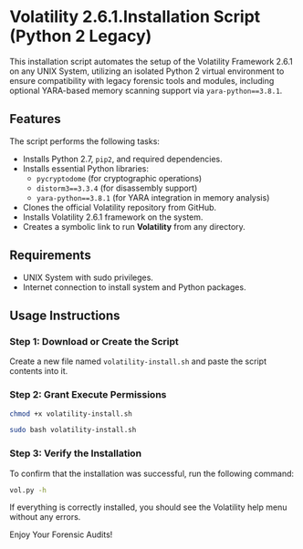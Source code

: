 # Volatility 2.6.1.Installation Script (Python 2 Legacy)

This installation script automates the setup of the Volatility Framework 2.6.1 on any UNIX System, utilizing an isolated Python 2 virtual environment to ensure compatibility with legacy forensic tools and modules, including optional YARA-based memory scanning support via `yara-python==3.8.1`.

## Features

The script performs the following tasks:

- Installs Python 2.7, `pip2`, and required dependencies.
- Installs essential Python libraries:
  - `pycryptodome` (for cryptographic operations)
  - `distorm3==3.3.4` (for disassembly support)
  - `yara-python==3.8.1` (for YARA integration in memory analysis)
- Clones the official Volatility repository from GitHub.
- Installs Volatility 2.6.1 framework on the system.
- Creates a symbolic link to run **Volatility** from any directory.
## Requirements

- UNIX System with sudo privileges.
- Internet connection to install system and Python packages.



## Usage Instructions

### Step 1: Download or Create the Script

Create a new file named `volatility-install.sh` and paste the script contents into it.

### Step 2: Grant Execute Permissions

```bash
chmod +x volatility-install.sh
```
```bash
sudo bash volatility-install.sh
```

### Step 3: Verify the Installation
To confirm that the installation was successful, run the following command:

```bash
vol.py -h
```
If everything is correctly installed, you should see the Volatility help menu without any errors.

Enjoy Your Forensic Audits!
